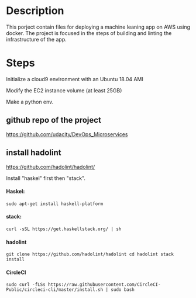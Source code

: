 
# Description

This porject contain files for deploying a machine leaning app on AWS using docker. The project is focused in the steps of building and linting the infrastructure of the app. 

# Steps

Initialize a cloud9 environment with an Ubuntu 18.04 AMI

Modify the EC2 instance volume (at least 25GB)

Make a python env.



## github repo of the project
https://github.com/udacity/DevOps_Microservices

## install hadolint
https://github.com/hadolint/hadolint/

Install "haskel" first then "stack".

#### Haskel: 
`sudo apt-get install haskell-platform`

#### stack:
`curl -sSL https://get.haskellstack.org/ | sh`

#### hadolint
`git clone https://github.com/hadolint/hadolint
cd hadolint
stack install`

#### CircleCI

`sudo curl -fLSs https://raw.githubusercontent.com/CircleCI-Public/circleci-cli/master/install.sh | sudo bash`
